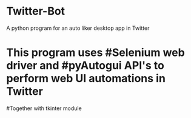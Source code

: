 # Twitter-Bot
 A python program for an auto liker desktop app in Twitter
 
# This program uses #Selenium web driver and #pyAutogui API's to perform web UI automations in Twitter

#Together with tkinter module
